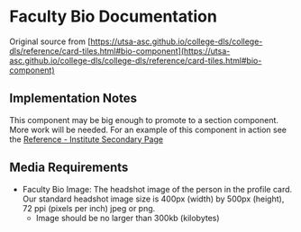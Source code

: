 # Faculty Bio Documentation

Original source from [https://utsa-asc.github.io/college-dls/college-dls/reference/card-tiles.html#bio-component](https://utsa-asc.github.io/college-dls/college-dls/reference/card-tiles.html#bio-component)

## Implementation Notes

This component may be big enough to promote to a section component.  More work will be needed.  For an example of this component in action see the [Reference - Institute Secondary Page](institute-secondary-page)

## Media Requirements
- Faculty Bio Image:  The headshot image of the person in the profile card.  Our standard headshot image size is 400px (width) by 500px (height), 72 ppi (pixels per inch) jpeg or png.
    - Image should be no larger than 300kb (kilobytes)